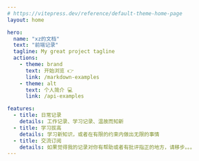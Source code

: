 ```yaml
---
# https://vitepress.dev/reference/default-theme-home-page
layout: home

hero:
  name: "xz的文档"
  text: "前端记录"
  tagline: My great project tagline
  actions:
    - theme: brand
      text: 开始浏览 👉
      link: /markdown-examples
    - theme: alt
      text: 个人简介 💻
      link: /api-examples

features:
  - title: 日常记录
    details: 工作记录、学习记录、温故而知新
  - title: 学习拔高
    details: 学习新知识，或者在有限的约束内做出无限的事情
  - title: 交流订阅 
    details: 如果觉得我的记录对你有帮助或者有批评指正的地方，请移步。。。
---
```


